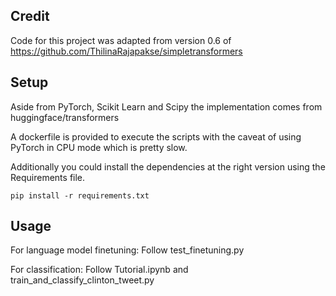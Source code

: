 ## Credit
Code for this project was adapted from version 0.6 of https://github.com/ThilinaRajapakse/simpletransformers

## Setup
Aside from PyTorch, Scikit Learn and Scipy the implementation comes from huggingface/transformers

A dockerfile is provided to execute the scripts with the caveat of using PyTorch in CPU mode which is pretty slow. 

Additionally you could install the dependencies at the right version using the Requirements file. 

```
pip install -r requirements.txt
```

## Usage
For language model finetuning:
Follow test_finetuning.py

For classification:
Follow Tutorial.ipynb and train_and_classify_clinton_tweet.py
